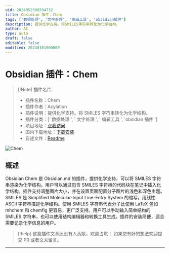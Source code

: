 ```yaml
---
uid: 2024052908594732
title: Obsidian 插件：Chem
tags: ['数据处理', '文字处理', '编辑工具', 'obsidian插件']
description: 提供化学支持。将SMILES字符串转化为化学结构。
author: AI
type: auto
draft: false
editable: false
modified: 20240101000000
---
```


# Obsidian 插件：Chem

> [!Note] 插件名片
> - 插件名称：Chem
> - 插件作者：Acylation
> - 插件说明：提供化学支持。将 SMILES 字符串转化为化学结构。
> - 插件分类：[' 数据处理 ', ' 文字处理 ', ' 编辑工具 ', 'obsidian 插件 ']
> - 项目地址：[点我访问](https://github.com/Acylation/obsidian-chem)
> - 国内下载地址：[下载安装](https://pkmer.cn/products/plugin/pluginMarket/?chem)
> - 自述文件：[Readme](https://ghproxy.net/https://raw.githubusercontent.com/Acylation/obsidian-chem/main/README.md)

![Chem](https://cdn.pkmer.cn/covers/chem.jpeg!pkmer)

## 概述

Obsidian Chem 是 Obsidian.md 的插件，提供化学支持，可以将 SMILES 字符串渲染为化学结构。用户可以通过包含 SMILES 字符串的代码块在笔记中插入化学结构。插件支持调整图片大小，并在设置页面配置分子图片的浅色和深色主题。SMILES 是 Simplified Molecular-Input Line-Entry System 的缩写，用线性 ASCII 字符串描述化学结构。使用 SMILES 字符串代表分子比使用 LaTeX 包如 mhchem 和 chemfig 更容易，更广泛支持。用户可以手动输入简单结构的 SMILES 字符串，也可以使用结构编辑器和转换工具生成。插件的安装简便，适合需要记录化学信息的用户。

> [!help]
> 这篇插件文章还没有人贡献，欢迎占坑！
> 如果您有好的想法欢迎提交 PR 或者文末留言。

---



